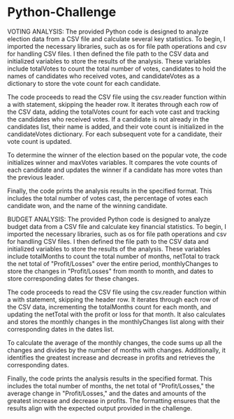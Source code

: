 # Python-Challenge

VOTING ANALYSIS:
The provided Python code is designed to analyze election data from a CSV file and calculate several key statistics. To begin, I imported the necessary libraries, such as os for file path operations and csv for handling CSV files. I then defined the file path to the CSV data and initialized variables to store the results of the analysis. These variables include totalVotes to count the total number of votes, candidates to hold the names of candidates who received votes, and candidateVotes as a dictionary to store the vote count for each candidate.

The code proceeds to read the CSV file using the csv.reader function within a with statement, skipping the header row. It iterates through each row of the CSV data, adding the totalVotes count for each vote cast and tracking the candidates who received votes. If a candidate is not already in the candidates list, their name is added, and their vote count is initialized in the candidateVotes dictionary. For each subsequent vote for a candidate, their vote count is updated.

To determine the winner of the election based on the popular vote, the code initializes winner and maxVotes variables. It compares the vote counts of each candidate and updates the winner if a candidate has more votes than the previous leader.

Finally, the code prints the analysis results in the specified format. This includes the total number of votes cast, the percentage of votes each candidate won, and the name of the winning candidate. 


BUDGET ANALYSIS:
The provided Python code is designed to analyze budget data from a CSV file and calculate key financial statistics. To begin, I imported the necessary libraries, such as os for file path operations and csv for handling CSV files. I then defined the file path to the CSV data and initialized variables to store the results of the analysis. These variables include totalMonths to count the total number of months, netTotal to track the net total of "Profit/Losses" over the entire period, monthlyChanges to store the changes in "Profit/Losses" from month to month, and dates to store corresponding dates for these changes.

The code proceeds to read the CSV file using the csv.reader function within a with statement, skipping the header row. It iterates through each row of the CSV data, incrementing the totalMonths count for each month, and updating the netTotal with the profit or loss for that month. It also calculates and stores the monthly changes in the monthlyChanges list along with their corresponding dates in the dates list.

To calculate the average of the monthly changes, the code sums up all the changes and divides by the number of months with changes. Additionally, it identifies the greatest increase and decrease in profits and retrieves the corresponding dates.

Finally, the code prints the analysis results in the specified format. This includes the total number of months, the net total of "Profit/Losses," the average change in "Profit/Losses," and the dates and amounts of the greatest increase and decrease in profits. The formatting ensures that the results align with the expected output provided in the challenge.
